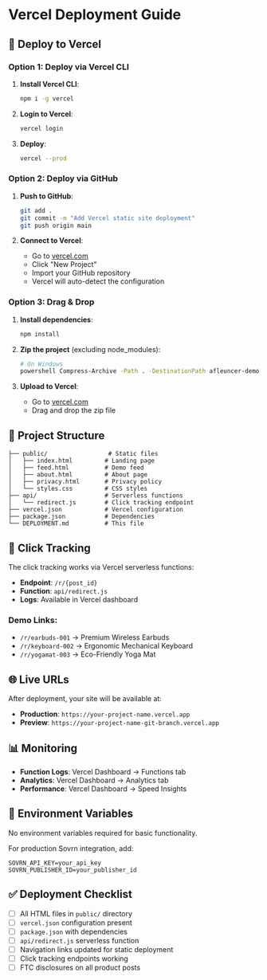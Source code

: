# Vercel Deployment Guide

## 🚀 Deploy to Vercel

### Option 1: Deploy via Vercel CLI

1. **Install Vercel CLI**:
   ```bash
   npm i -g vercel
   ```

2. **Login to Vercel**:
   ```bash
   vercel login
   ```

3. **Deploy**:
   ```bash
   vercel --prod
   ```

### Option 2: Deploy via GitHub

1. **Push to GitHub**:
   ```bash
   git add .
   git commit -m "Add Vercel static site deployment"
   git push origin main
   ```

2. **Connect to Vercel**:
   - Go to [vercel.com](https://vercel.com)
   - Click "New Project"
   - Import your GitHub repository
   - Vercel will auto-detect the configuration

### Option 3: Drag & Drop

1. **Install dependencies**:
   ```bash
   npm install
   ```

2. **Zip the project** (excluding node_modules):
   ```bash
   # On Windows
   powershell Compress-Archive -Path . -DestinationPath afleuncer-demo.zip -Exclude node_modules
   ```

3. **Upload to Vercel**:
   - Go to [vercel.com](https://vercel.com)
   - Drag and drop the zip file

## 📁 Project Structure

```
├── public/                 # Static files
│   ├── index.html         # Landing page
│   ├── feed.html          # Demo feed
│   ├── about.html         # About page
│   ├── privacy.html       # Privacy policy
│   └── styles.css         # CSS styles
├── api/                   # Serverless functions
│   └── redirect.js        # Click tracking endpoint
├── vercel.json            # Vercel configuration
├── package.json           # Dependencies
└── DEPLOYMENT.md          # This file
```

## 🔗 Click Tracking

The click tracking works via Vercel serverless functions:

- **Endpoint**: `/r/{post_id}`
- **Function**: `api/redirect.js`
- **Logs**: Available in Vercel dashboard

### Demo Links:
- `/r/earbuds-001` → Premium Wireless Earbuds
- `/r/keyboard-002` → Ergonomic Mechanical Keyboard  
- `/r/yogamat-003` → Eco-Friendly Yoga Mat

## 🌐 Live URLs

After deployment, your site will be available at:
- **Production**: `https://your-project-name.vercel.app`
- **Preview**: `https://your-project-name-git-branch.vercel.app`

## 📊 Monitoring

- **Function Logs**: Vercel Dashboard → Functions tab
- **Analytics**: Vercel Dashboard → Analytics tab
- **Performance**: Vercel Dashboard → Speed Insights

## 🔧 Environment Variables

No environment variables required for basic functionality.

For production Sovrn integration, add:
```
SOVRN_API_KEY=your_api_key
SOVRN_PUBLISHER_ID=your_publisher_id
```

## ✅ Deployment Checklist

- [ ] All HTML files in `public/` directory
- [ ] `vercel.json` configuration present
- [ ] `package.json` with dependencies
- [ ] `api/redirect.js` serverless function
- [ ] Navigation links updated for static deployment
- [ ] Click tracking endpoints working
- [ ] FTC disclosures on all product posts
